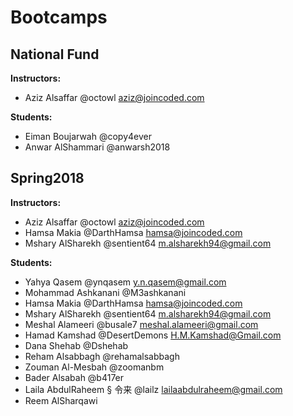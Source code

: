 # Bootcamps

## National Fund
**Instructors:**
  * Aziz Alsaffar @octowl aziz@joincoded.com

**Students:**
  * Eiman Boujarwah @copy4ever
  * Anwar AlShammari @anwarsh2018


## Spring2018
**Instructors:**
  * Aziz Alsaffar @octowl aziz@joincoded.com
  * Hamsa Makia @DarthHamsa hamsa@joincoded.com
  * Mshary AlSharekh @sentient64 m.alsharekh94@gmail.com


**Students:**
* Yahya Qasem @ynqasem y.n.qasem@gmail.com
* Mohammad Ashkanani @M3ashkanani
* Hamsa Makia @DarthHamsa hamsa@joincoded.com
* Mshary AlSharekh @sentient64 m.alsharekh94@gmail.com
* Meshal Alameeri @busale7 meshal.alameeri@gmail.com
* Hamad Kamshad @DesertDemons H.M.Kamshad@Gmail.com
* Dana Shehab @Dshehab
* Reham Alsabbagh @rehamalsabbagh
* Zouman Al-Mesbah @zoomanbm
* Bader Alsabah @b417er
* Laila AbdulRaheem § 令来 @lailz lailaabdulraheem@gmail.com
* Reem AlSharqawi
